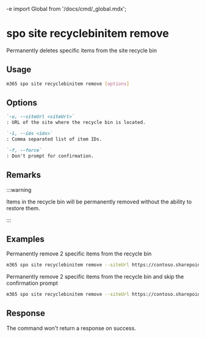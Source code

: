 -e <!-- DISCLAIMER: All secrets, passwords, and sensitive values in this document are examples only and not real credentials. -->
import Global from '/docs/cmd/_global.mdx';

# spo site recyclebinitem remove

Permanently deletes specific items from the site recycle bin

## Usage

```sh
m365 spo site recyclebinitem remove [options]
```

## Options

```md definition-list
`-u, --siteUrl <siteUrl>`
: URL of the site where the recycle bin is located.

`-i, --ids <ids>`
: Comma separated list of item IDs.

`-f, --force`
: Don't prompt for confirmation.
```

<Global />

## Remarks

:::warning

Items in the recycle bin will be permanently removed without the ability to restore them.

:::

## Examples

Permanently remove 2 specific items from the recycle bin

```sh
m365 spo site recyclebinitem remove --siteUrl https://contoso.sharepoint.com/sites/sales --ids "06ca4fe4-3048-4b76-bd41-296fed4c9881,d679c17b-d7b8-429a-9307-34e1d9e631e7"
```

Permanently remove 2 specific items from the recycle bin and skip the confirmation prompt

```sh
m365 spo site recyclebinitem remove --siteUrl https://contoso.sharepoint.com/sites/sales --ids "06ca4fe4-3048-4b76-bd41-296fed4c9881,d679c17b-d7b8-429a-9307-34e1d9e631e7" --force
```

## Response

The command won't return a response on success.
